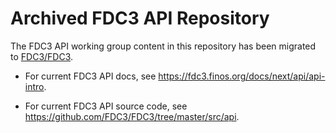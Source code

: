 # Archived FDC3 API Repository

The FDC3 API working group content in this repository has been migrated to [FDC3/FDC3](https://github.com/FDC3/FDC3).

* For current FDC3 API docs, see https://fdc3.finos.org/docs/next/api/api-intro.

* For current FDC3 API source code, see https://github.com/FDC3/FDC3/tree/master/src/api.